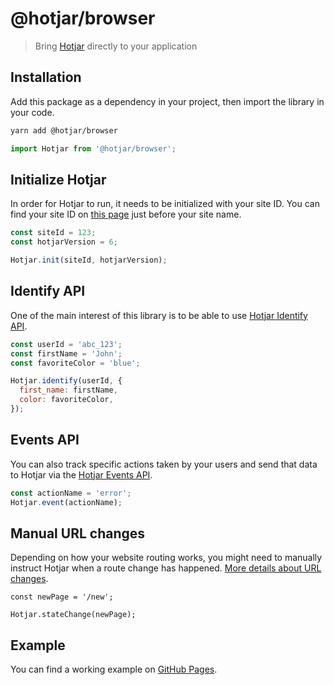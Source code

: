 # @hotjar/browser

> Bring [Hotjar](https://www.hotjar.com/) directly to your application

## Installation

Add this package as a dependency in your project, then import the library in your code.

```bash
yarn add @hotjar/browser
```

```javascript
import Hotjar from '@hotjar/browser';
```

## Initialize Hotjar

In order for Hotjar to run, it needs to be initialized with your site ID.
You can find your site ID on [this page](https://insights.hotjar.com/site/list) just before your site name.

```javascript
const siteId = 123;
const hotjarVersion = 6;

Hotjar.init(siteId, hotjarVersion);
```

## Identify API

One of the main interest of this library is to be able to use [Hotjar Identify API](https://help.hotjar.com/hc/en-us/articles/360033640653-Identify-API-Reference).

```javascript
const userId = 'abc_123';
const firstName = 'John';
const favoriteColor = 'blue';

Hotjar.identify(userId, {
  first_name: firstName,
  color: favoriteColor,
});
```

## Events API

You can also track specific actions taken by your users and send that data to Hotjar via the [Hotjar Events API]("https://help.hotjar.com/hc/en-us/articles/4405109971095-Events-API-Reference").

```javascript
const actionName = 'error';
Hotjar.event(actionName);
```

## Manual URL changes

Depending on how your website routing works, you might need to manually instruct Hotjar when a route change has happened. [More details about URL changes](https://help.hotjar.com/hc/en-us/articles/360034378534).

```
const newPage = '/new';

Hotjar.stateChange(newPage);
```

## Example

You can find a working example on [GitHub Pages](https://hotjar.github.io/hotjar-js/).

